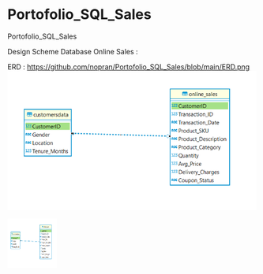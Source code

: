 # Portofolio_SQL_Sales
Portofolio_SQL_Sales

Design Scheme Database Online Sales :

ERD : https://github.com/nopran/Portofolio_SQL_Sales/blob/main/ERD.png
![alt text](https://github.com/nopran/Portofolio_SQL_Sales/blob/main/ERD.png)


<img src="https://github.com/nopran/Portofolio_SQL_Sales/blob/main/ERD.png" width="100" height="100">
